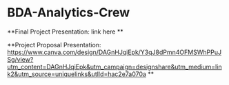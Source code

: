 # BDA-Analytics-Crew

**Final Project Presentation: link here **



**Project Proposal Presentation: https://www.canva.com/design/DAGnHJqiEpk/Y3qJ8dPmn4OFMSWhPPuJSg/view?utm_content=DAGnHJqiEpk&utm_campaign=designshare&utm_medium=link2&utm_source=uniquelinks&utlId=hac2e7a070a **

